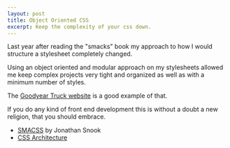 ```yaml
---
layout: post
title: Object Oriented CSS
excerpt: Keep the complexity of your css down.
---
```


Last year after reading the "smacks" book my approach to how I would structure a stylesheet completely changed.

Using an object oriented and modular approach on my stylesheets allowed me keep complex projects very tight and organized as well as with a minimum number of styles.

The [Goodyear Truck website](http://www.goodyear.eu/home_en/tires/truck/) is a good example of that.

If you do any kind of front end development this is without a doubt a new religion, that you should embrace.

- [SMACSS](http://smacss.com/) by Jonathan Snook
- [CSS Architecture](http://engineering.appfolio.com/2012/11/16/css-architecture/)